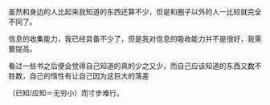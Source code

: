 虽然和身边的人比起来我知道的东西还算不少，但是和圈子以外的人一比较就完全不同了。

  

信息的收集能力，我已经具备不少了，但是我对信息的吸收能力并不是很好，我需要提高。

  

看过一些书之后便会觉得自己知道的真的少之又少，而自己应该知道的东西又数不胜数，自己的惰性有让自己因为这巨大的落差

（已知/应知＝无穷小）而寸步难行。